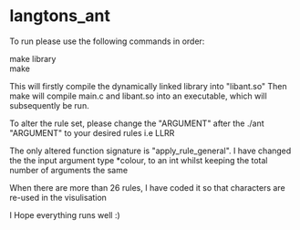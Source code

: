 # langtons_ant
To run please use the following commands in order:

make library  
make

This will firstly compile the dynamically linked library into "libant.so"
Then make will compile main.c and libant.so into an executable, which will subsequently be run.

To alter the rule set, please change the "ARGUMENT" after the ./ant "ARGUMENT" to your desired rules i.e LLRR

The only altered function signature is "apply_rule_general".
I have changed the the input argument type *colour, to an int whilst keeping the total number of arguments the same 

When there are more than 26 rules, I have coded it so that characters are re-used in the visulisation

I Hope everything runs well :)
